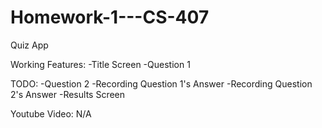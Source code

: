 # Homework-1---CS-407
Quiz App

Working Features:
-Title Screen
-Question 1

TODO:
-Question 2
-Recording Question 1's Answer
-Recording Question 2's Answer
-Results Screen

Youtube Video: N/A
